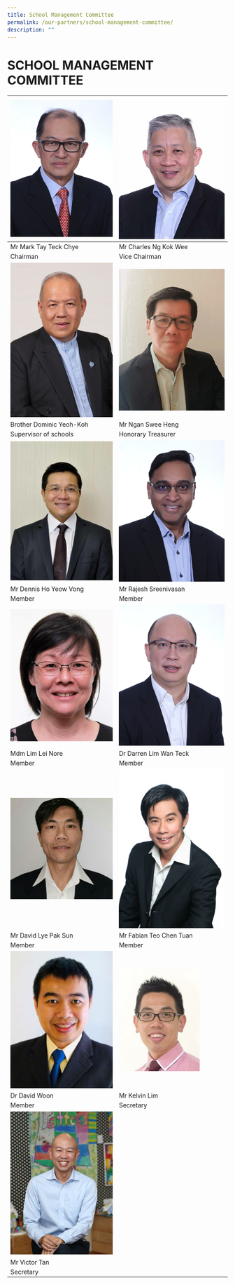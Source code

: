 ```yaml
---
title: School Management Committee
permalink: /our-partners/school-management-committee/
description: ""
---
```

# **SCHOOL MANAGEMENT COMMITTEE**
 
| ![](/images/Our%20Partners/MARK%20TAY%20TECK%20CHYE.jpg) | ![](/images/Our%20Partners/CHARLES%20NG%20KOK%20WEE.jpg) |
| -------- | -------- | 
|Mr Mark Tay Teck Chye| Mr Charles Ng Kok Wee|
|Chairman|Vice Chairman|
| ![](/images/Our%20Partners/Bro%20Dominic%20Yeo-Koh%20(2).jpg)| ![](/images/Our%20Partners/Ngan%20Swee%20Heng.jpeg)|
|Brother Dominic Yeoh-Koh |Mr Ngan Swee Heng|
|Supervisor of schools|Honorary Treasurer|
|![](/images/Our%20Partners/DENNIS%20HO%20YEOW%20VONG.jpg) |![](/images/Our%20Partners/RAJESH%20%20SREENIVASAN.jpg)|
|Mr Dennis Ho Yeow Vong|Mr Rajesh Sreenivasan|
|Member|Member|
|![](/images/Our%20Partners/Lim%20Lei%20Nore.jpg)|![](/images/Our%20Partners/LIM%20WAN%20TECK%20DARREN.jpg)|
|Mdm Lim Lei Nore|Dr Darren Lim Wan Teck|
|Member|Member|
|![](/images/Our%20Partners/MR%20DAVID%20LYE%20PAK%20SUN.jpg)|![](/images/Our%20Partners/MR%20TEO%20CHEN%20TUAN%20FABIAN.jpg)|
|Mr David Lye Pak Sun|Mr Fabian Teo Chen Tuan|
|Member|Member|
|![](/images/Our%20Partners/DR%20DAVID%20WOON.jpg)| ![](/images/Our%20Partners/Mr%20Kelvin%20Lim.png)  |
|Dr David Woon| Mr Kelvin Lim  |
|Member| Secretary|
|![](/images/Victor%20Tan.jpg) | |
|Mr Victor Tan||
|Secretary||
